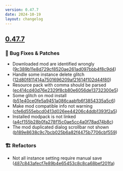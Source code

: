 ```yaml
---
version: 0.47.7
date: 2024-10-19
layout: changelog
---
```

## [0.47.7](#0.47.7)
### 🐛 Bug Fixes & Patches

- Downloaded mod are identified wrongly ([9c389b11e8d729cf8520ae261ad097bbb4f8c9d4](https://github.com/Voxelum/x-minecraft-launcher/commit/9c389b11e8d729cf8520ae261ad097bbb4f8c9d4))
- Handle some instance delete glitch ([12d80f811414a7501696209af21614f102d44f80](https://github.com/Voxelum/x-minecraft-launcher/commit/12d80f811414a7501696209af21614f102d44f80))
- Resource pack with comma should be parsed ([ec414cd40d76e2329f8cb80e6056de13732300e5](https://github.com/Voxelum/x-minecraft-launcher/commit/ec414cd40d76e2329f8cb80e6056de13732300e5))
- Some glitch on mod install ([b51e40ce0fe5a9451a086caabfb6f3854335a5c6](https://github.com/Voxelum/x-minecraft-launcher/commit/b51e40ce0fe5a9451a086caabfb6f3854335a5c6))
- Make mod compatible info not warning ([cfe6d555ebcd0413d026ee44206c4ddb1393f2a5](https://github.com/Voxelum/x-minecraft-launcher/commit/cfe6d555ebcd0413d026ee44206c4ddb1393f2a5))
- Installed modpack is not linked ([a4cf155b28b0fa278f15c0ae5cc4a0f78ad74b8c](https://github.com/Voxelum/x-minecraft-launcher/commit/a4cf155b28b0fa278f15c0ae5cc4a0f78ad74b8c))
- The mod duplicated dialog scrollbar not shown ([b189e8638c9c7bcb025b6a82f4475b7706cbf559](https://github.com/Voxelum/x-minecraft-launcher/commit/b189e8638c9c7bcb025b6a82f4475b7706cbf559))
### 🏗️ Refactors

- Not all instance setting require manual save ([487c843afecf7e89b4e65453c8c8ca68bef201fa](https://github.com/Voxelum/x-minecraft-launcher/commit/487c843afecf7e89b4e65453c8c8ca68bef201fa))
